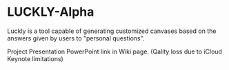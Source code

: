 # LUCKLY-Alpha

Luckly is a tool capable of generating customized canvases based on the answers given by users to "personal questions”.

Project Presentation PowerPoint link in Wiki page. (Qality loss due to iCloud Keynote limitations)
